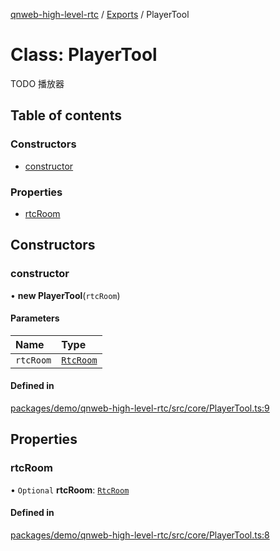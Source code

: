 [qnweb-high-level-rtc](../README.md) / [Exports](../modules.md) / PlayerTool

# Class: PlayerTool

TODO
播放器

## Table of contents

### Constructors

- [constructor](PlayerTool.md#constructor)

### Properties

- [rtcRoom](PlayerTool.md#rtcroom)

## Constructors

### constructor

• **new PlayerTool**(`rtcRoom`)

#### Parameters

| Name | Type |
| :------ | :------ |
| `rtcRoom` | [`RtcRoom`](RtcRoom.md) |

#### Defined in

[packages/demo/qnweb-high-level-rtc/src/core/PlayerTool.ts:9](https://github.com/Spencer17x/solutions/blob/84e2f808/Frontend/front-end-solutions/packages/demo/qnweb-high-level-rtc/src/core/PlayerTool.ts#L9)

## Properties

### rtcRoom

• `Optional` **rtcRoom**: [`RtcRoom`](RtcRoom.md)

#### Defined in

[packages/demo/qnweb-high-level-rtc/src/core/PlayerTool.ts:8](https://github.com/Spencer17x/solutions/blob/84e2f808/Frontend/front-end-solutions/packages/demo/qnweb-high-level-rtc/src/core/PlayerTool.ts#L8)
